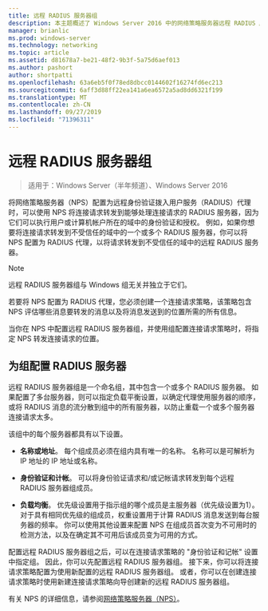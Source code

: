 ```yaml
---
title: 远程 RADIUS 服务器组
description: 本主题概述了 Windows Server 2016 中的网络策略服务器远程 RADIUS 服务器组。
manager: brianlic
ms.prod: windows-server
ms.technology: networking
ms.topic: article
ms.assetid: d81678a7-be21-48f2-9b3f-5a75d6aef013
ms.author: pashort
author: shortpatti
ms.openlocfilehash: 63a6eb5f0f78ed8dbcc0144602f16274fd6ec213
ms.sourcegitcommit: 6aff3d88ff22ea141a6ea6572a5ad8dd6321f199
ms.translationtype: MT
ms.contentlocale: zh-CN
ms.lasthandoff: 09/27/2019
ms.locfileid: "71396311"
---
```

# <a name="remote-radius-server-groups"></a>远程 RADIUS 服务器组

>适用于：Windows Server（半年频道）、Windows Server 2016

将网络策略服务器（NPS）配置为远程身份验证拨入用户服务（RADIUS）代理时，可以使用 NPS 将连接请求转发到能够处理连接请求的 RADIUS 服务器，因为它们可以执行用户或计算机帐户所在的域中的身份验证和授权。 例如，如果你想要将连接请求转发到不受信任的域中的一个或多个 RADIUS 服务器，你可以将 NPS 配置为 RADIUS 代理，以将请求转发到不受信任的域中的远程 RADIUS 服务器。

>[!NOTE]
>远程 RADIUS 服务器组与 Windows 组无关并独立于它们。

若要将 NPS 配置为 RADIUS 代理，您必须创建一个连接请求策略，该策略包含 NPS 评估哪些消息要转发的消息以及将消息发送到的位置所需的所有信息。

当你在 NPS 中配置远程 RADIUS 服务器组，并使用组配置连接请求策略时，将指定 NPS 转发连接请求的位置。

## <a name="configuring-radius-servers-for-a-group"></a>为组配置 RADIUS 服务器

远程 RADIUS 服务器组是一个命名组，其中包含一个或多个 RADIUS 服务器。 如果配置了多台服务器，则可以指定负载平衡设置，以确定代理使用服务器的顺序，或将 RADIUS 消息的流分散到组中的所有服务器，以防止重载一个或多个服务器连接请求太多。

该组中的每个服务器都具有以下设置。

- **名称或地址**。 每个组成员必须在组内具有唯一的名称。 名称可以是可解析为 IP 地址的 IP 地址或名称。

- **身份验证和计帐**。 可以将身份验证请求和/或记帐请求转发到每个远程 RADIUS 服务器组成员。

- **负载均衡**。 优先级设置用于指示组的哪个成员是主服务器（优先级设置为1）。 对于具有相同优先级的组成员，权重设置用于计算 RADIUS 消息发送到每台服务器的频率。 你可以使用其他设置来配置 NPS 在组成员首次变为不可用时的检测方法，以及在确定其不可用后该成员变为可用的方式。

配置远程 RADIUS 服务器组之后，可以在连接请求策略的 "身份验证和记帐" 设置中指定组。 因此，你可以先配置远程 RADIUS 服务器组。 接下来，你可以将连接请求策略配置为使用新配置的远程 RADIUS 服务器组。 或者，你可以在创建连接请求策略时使用新建连接请求策略向导创建新的远程 RADIUS 服务器组。

有关 NPS 的详细信息，请参阅[网络策略服务器（NPS）](nps-top.md)。
